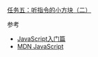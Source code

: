 [任务五：听指令的小方块（二）](http://ife.baidu.com/course/detail/id/112)  

参考  

- [JavaScript入门篇](http://www.imooc.com/view/36)
- [MDN JavaScript](https://developer.mozilla.org/zh-CN/docs/Web/JavaScript)